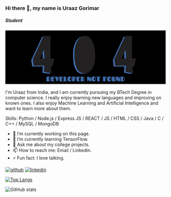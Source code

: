 ### Hi there 👋, my name is Uraaz Gorimar
##### Student
![Student](https://github.com/urochurro/urochurro/blob/main/banner.png?raw=true)

I'm Uraaz from India, and I am currently pursuing my BTech Degree in computer science. I really enjoy learning new languages and improving on known ones. I also enjoy Machine Learning and Artificial Intelligence and want to learn more about them.

Skills: Python / Node.js / Express JS / REACT / JS / HTML / CSS / Java / C / C++ / MySQL / MongoDB

- 🔭 I’m currently working on this page. 
- 🌱 I’m currently learning TensorFlow. 
- 💬 Ask me about my college projects. 
- 📫 How to reach me: Email / Linkedin. 
- ⚡ Fun fact: I love talking. 


[<img src='https://cdn.jsdelivr.net/npm/simple-icons@3.0.1/icons/github.svg' alt='github' height='40'>](https://github.com/urochurro)  [<img src='https://cdn.jsdelivr.net/npm/simple-icons@3.0.1/icons/linkedin.svg' alt='linkedin' height='40'>](https://www.linkedin.com/in/uraazgorimar/)  

[![Top Langs](https://github-readme-stats.vercel.app/api/top-langs/?username=urochurro)](https://github.com/anuraghazra/github-readme-stats&langs_count=10)

![GitHub stats](https://github-readme-stats.vercel.app/api?username=urochurro&show_icons=true&count_private=true&theme=dark)  

